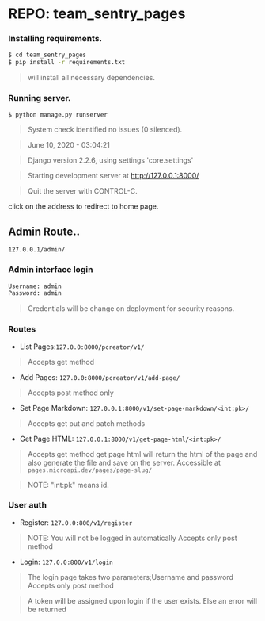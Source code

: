 # REPO: team_sentry_pages

### Installing requirements.
``` sh
$ cd team_sentry_pages
$ pip install -r requirements.txt
```
>will install all necessary dependencies.
### Running server.
``` sh
$ python manage.py runserver
```
>System check identified no issues (0 silenced).

>June 10, 2020 - 03:04:21

>Django version 2.2.6, using settings 'core.settings'

>Starting development server at http://127.0.0.1:8000/

>Quit the server with CONTROL-C.

click on the address to redirect to home page.

## Admin Route..
```127.0.0.1/admin/```
### Admin interface login 
``` sh
Username: admin
Password: admin
```
>Credentials will be change on deployment for security reasons.

### Routes

* List Pages:```127.0.0:8000/pcreator/v1/```
>Accepts get method

* Add Pages: ```127.0.0:8000/pcreator/v1/add-page/```
>Accepts post method only
* Set Page Markdown: ```127.0.0.1:8000/v1/set-page-markdown/<int:pk>/```   
>Accepts get put and patch methods
* Get Page HTML: ```127.0.0.1:8000/v1/get-page-html/<int:pk>/```
>Accepts get method
>get page html will return the html of the page and also generate the file and save on the server.
>Accessible at ```pages.microapi.dev/pages/page-slug/``` 

>NOTE: "int:pk" means id. 

### User auth
* Register: ```127.0.0:800/v1/register```
> NOTE: You will not be logged in automatically
>Accepts only post method
* Login: ```127.0.0:800/v1/login```
>The login page takes two parameters;Username and password
>Accepts only post method

>A token will be assigned upon login if the user exists. Else an error will be returned 